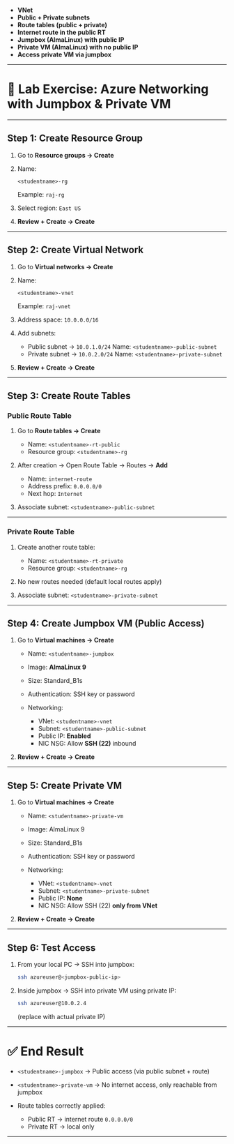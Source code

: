 

* **VNet**
* **Public + Private subnets**
* **Route tables (public + private)**
* **Internet route in the public RT**
* **Jumpbox (AlmaLinux) with public IP**
* **Private VM (AlmaLinux) with no public IP**
* **Access private VM via jumpbox**

---

# 🔹 Lab Exercise: Azure Networking with Jumpbox & Private VM

---

## Step 1: Create Resource Group

1. Go to **Resource groups → Create**
2. Name:

   ```
   <studentname>-rg
   ```

   Example: `raj-rg`
3. Select region: `East US`
4. **Review + Create → Create**

---

## Step 2: Create Virtual Network

1. Go to **Virtual networks → Create**
2. Name:

   ```
   <studentname>-vnet
   ```

   Example: `raj-vnet`
3. Address space: `10.0.0.0/16`
4. Add subnets:

   * Public subnet → `10.0.1.0/24`
     Name: `<studentname>-public-subnet`
   * Private subnet → `10.0.2.0/24`
     Name: `<studentname>-private-subnet`
5. **Review + Create → Create**

---

## Step 3: Create Route Tables

### Public Route Table

1. Go to **Route tables → Create**

   * Name: `<studentname>-rt-public`
   * Resource group: `<studentname>-rg`
2. After creation → Open Route Table → Routes → **Add**

   * Name: `internet-route`
   * Address prefix: `0.0.0.0/0`
   * Next hop: `Internet`
3. Associate subnet: `<studentname>-public-subnet`

---

### Private Route Table

1. Create another route table:

   * Name: `<studentname>-rt-private`
   * Resource group: `<studentname>-rg`
2. No new routes needed (default local routes apply)
3. Associate subnet: `<studentname>-private-subnet`

---

## Step 4: Create Jumpbox VM (Public Access)

1. Go to **Virtual machines → Create**

   * Name: `<studentname>-jumpbox`
   * Image: **AlmaLinux 9**
   * Size: Standard\_B1s
   * Authentication: SSH key or password
   * Networking:

     * VNet: `<studentname>-vnet`
     * Subnet: `<studentname>-public-subnet`
     * Public IP: **Enabled**
     * NIC NSG: Allow **SSH (22)** inbound
2. **Review + Create → Create**

---

## Step 5: Create Private VM

1. Go to **Virtual machines → Create**

   * Name: `<studentname>-private-vm`
   * Image: AlmaLinux 9
   * Size: Standard\_B1s
   * Authentication: SSH key or password
   * Networking:

     * VNet: `<studentname>-vnet`
     * Subnet: `<studentname>-private-subnet`
     * Public IP: **None**
     * NIC NSG: Allow SSH (22) **only from VNet**
2. **Review + Create → Create**

---

## Step 6: Test Access

1. From your local PC → SSH into jumpbox:

   ```bash
   ssh azureuser@<jumpbox-public-ip>
   ```
2. Inside jumpbox → SSH into private VM using private IP:

   ```bash
   ssh azureuser@10.0.2.4
   ```

   (replace with actual private IP)

---

# ✅ End Result

* `<studentname>-jumpbox` → Public access (via public subnet + route)
* `<studentname>-private-vm` → No internet access, only reachable from jumpbox
* Route tables correctly applied:

  * Public RT → internet route `0.0.0.0/0`
  * Private RT → local only

---
